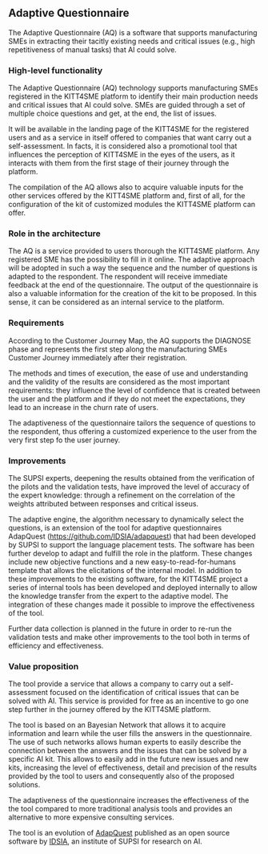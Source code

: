 Adaptive Questionnaire
--------------------

The Adaptive Questionnaire (AQ) is a software that supports manufacturing SMEs
in extracting their tacitly existing needs and critical issues (e.g., high
repetitiveness of manual tasks) that AI could solve.


### High-level functionality

The Adaptive Questionnaire (AQ) technology supports manufacturing SMEs
registered in the KITT4SME platform to identify their main production needs and
critical issues that AI could solve. SMEs are guided through a set of multiple
choice questions and get, at the end, the list of issues.

It will be available in the landing page of the KITT4SME for the registered
users and as a service in itself offered to companies that want carry out a
self-assessment. In facts, it is considered also a promotional tool that
influences the perception of KITT4SME in the eyes of the users, as it interacts
with them from the first stage of their journey through the platform.

The compilation of the AQ allows also to acquire valuable inputs for the other
services offered by the KITT4SME platform and, first of all, for the
configuration of the kit of customized modules the KITT4SME platform can offer.


### Role in the architecture

The AQ is a service provided to users thorough the KITT4SME platform. Any
registered SME has the possibility to fill in it online. The adaptive approach
will be adopted in such a way the sequence and the number of questions is
adapted to the respondent. The respondent will receive immediate feedback at the
end of the questionnaire. The output of the questionnaire is also a valuable
information for the creation of the kit to be proposed. In this sense, it can be
considered as an internal service to the platform.


### Requirements

According to the Customer Journey Map, the AQ supports the DIAGNOSE phase and
represents the first step along the manufacturing SMEs Customer Journey
immediately after their registration.

The methods and times of execution, the ease of use and understanding and the
validity of the results are considered as the most important requirements: they
influence the level of confidence that is created between the user and the
platform and if they do not meet the expectations, they lead to an increase in
the churn rate of users.

The adaptiveness of the questionnaire tailors the sequence of questions to the
respondent, thus offering a customized experience to the user from the very
first step fo the user journey.


### Improvements

The SUPSI experts, deepening the results obtained from the verification of the
pilots and the validation tests, have improved the level of accuracy of the
expert knowledge: through a refinement on the correlation of the weights
attributed between responses and critical isseus.

The adaptive engine, the algorithm necessary to dynamically select the
questions, is an extension of the tool for adaptive questionnaires AdapQuest
(https://github.com/IDSIA/adapquest) that had been developed by SUPSI to support
the language placement tests.  The software has been further develop to adapt
and fulfill the role in the platform. These changes include new objective
functions and a new easy-to-read-for-humans template that allows the
elicitations of the internal model. In addition to these improvements to the
existing software, for the KITT4SME project a series of internal tools has been
developed and deployed internally to allow the knowledge transfer from the
expert to the adaptive model. The integration of these changes made it possible
to improve the effectiveness of the tool.

Further data collection is planned in the future in order to re-run the
validation tests and make other improvements to the tool both in terms of
efficiency and effectiveness.


### Value proposition

The tool provide a service that allows a company to carry out a self-assessment
focused on the identification of  critical issues that can be solved with AI.
This service is provided for free as an incentive to go one step further in the
journey offered by the KITT4SME platform.


The tool is based on an Bayesian Network that allows it to acquire information
and learn while the user fills the answers in the questionnaire. The use of such
networks allows human experts to easily describe the connection between the
answers and the issues that can be solved by a specific AI kit. This allows to
easily add in the future new issues and new kits, increasing the level of
effectiveness, detail and precision of the results provided by the tool to users
and consequently also of the proposed solutions.

The adaptiveness of the questionnaire increases the effectiveness of the the
tool compared to more traditional analysis tools and provides an alternative to
more expensive consulting services.

The tool is an evolution of [AdapQuest](https://github.com/IDSIA/adapquest/)
published as an open source software by [IDSIA](https://idsia.ch), an institute
of SUPSI for research on AI.
